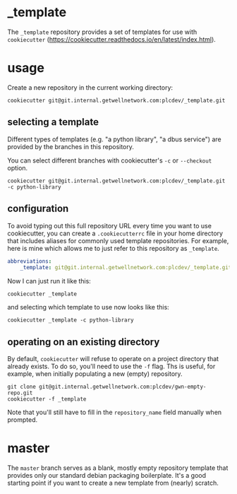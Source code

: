 
\_template
==========

The `_template` repository provides a set of templates for use with `cookiecutter`
(https://cookiecutter.readthedocs.io/en/latest/index.html).


usage
=====

Create a new repository in the current working directory:

```
cookiecutter git@git.internal.getwellnetwork.com:plcdev/_template.git
```

selecting a template
--------------------

Different types of templates (e.g. "a python library", "a dbus service") are
provided by the branches in this repository.

You can select different branches with cookiecutter's `-c` or `--checkout`
option.

```
cookiecutter git@git.internal.getwellnetwork.com:plcdev/_template.git -c python-library
```

configuration
-------------

To avoid typing out this full repository URL every time you want to use
cookiecutter, you can create a `.cookiecutterrc` file in your home directory
that includes aliases for commonly used template repositories. For example, here
is mine which allows me to just refer to this repository as `_template`.

```yaml
abbreviations:
    _template: git@git.internal.getwellnetwork.com:plcdev/_template.git
```

Now I can just run it like this:

```
cookiecutter _template
```

and selecting which template to use now looks like this:

```
cookiecutter _template -c python-library
```

operating on an existing directory
----------------------------------

By default, `cookiecutter` will refuse to operate on a project directory that
already exists. To do so, you'll need to use the `-f` flag. Ths is useful, for
example, when initially populating a new (empty) repository.

```
git clone git@git.internal.getwellnetwork.com:plcdev/gwn-empty-repo.git
cookiecutter -f _template
```

Note that you'll still have to fill in the `repository_name` field manually
when prompted.


master
======

The `master` branch serves as a blank, mostly empty repository template that
provides only our standard debian packaging boilerplate. It's a good starting
point if you want to create a new template from (nearly) scratch.


